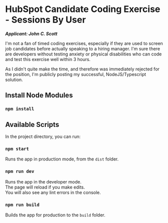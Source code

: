 # HubSpot Candidate Coding Exercise - Sessions By User

***Applicant: John C. Scott***

I'm not a fan of timed coding exercises, especially if they are used to screen job candidates before actually speaking to a hiring manager. I'm sure there are developers without testing anxiety or physical disabilities who can code and test this exercise well within 3 hours.

As I didn't quite make the time, and therefore was immediately rejected for the position, I'm publicly posting my successful, NodeJS/Typescript solution.

## Install Node Modules

### `npm install`

## Available Scripts

In the project directory, you can run:

### `npm start`

Runs the app in production mode, from the `dist` folder.

### `npm run dev`

Runs the app in the developer mode.  
The page will reload if you make edits.  
You will also see any lint errors in the console.

### `npm run build`

Builds the app for production to the `build` folder.
